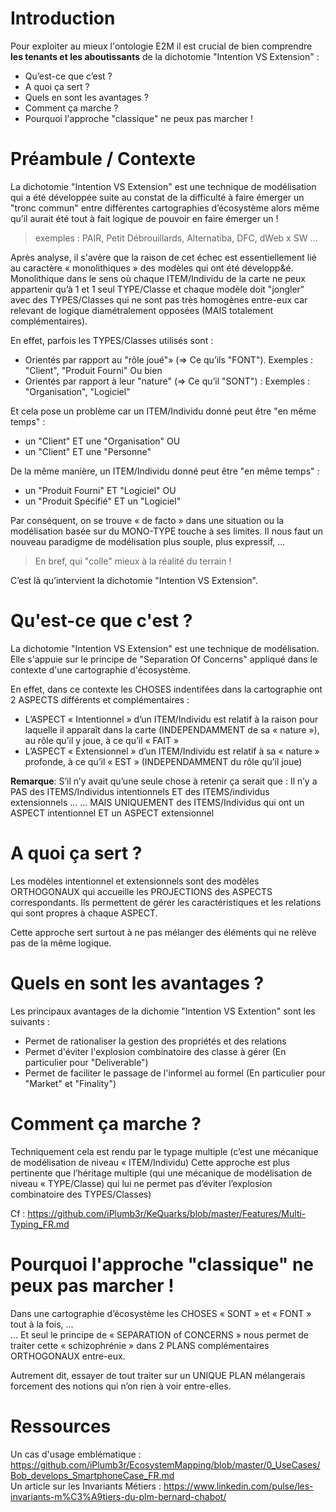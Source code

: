 Introduction
==
Pour exploiter au mieux l'ontologie E2M il est crucial de bien comprendre __les tenants et les aboutissants__ de la dichotomie "Intention VS Extension" : 
* Qu’est-ce que c’est ?
* A quoi ça sert ?
* Quels en sont les avantages ?
* Comment ça marche ?
* Pourquoi l'approche "classique" ne peux pas marcher !

Préambule / Contexte
==
La dichotomie "Intention VS Extension" est une technique de modélisation qui a été développée suite au constat de la difficulté à faire émerger un "tronc commun" entre différentes cartographies d’écosystème alors même qu’il aurait été tout à fait logique de pouvoir en faire émerger un !
> exemples : PAIR, Petit Débrouillards, Alternatiba, DFC, dWeb x SW …

Après analyse, il s'avère que la raison de cet échec est essentiellement lié au caractère « monolithiques » des modèles qui ont été développ&é. Monolithique dans le sens où chaque ITEM/Individu de la carte ne peux appartenir qu’à 1 et 1 seul TYPE/Classe et chaque modèle doit "jongler" avec des TYPES/Classes qui ne sont pas très homogènes entre-eux car relevant de logique diamétralement opposées (MAIS totalement complémentaires).

En effet, parfois les TYPES/Classes utilisés sont :
* Orientés par rapport au "rôle joué"» (=> Ce qu’ils "FONT"). Exemples : "Client", "Produit Fourni"
Ou bien
* Orientés par rapport à leur "nature" (=> Ce qu’il "SONT") : Exemples : "Organisation", "Logiciel"

Et cela pose un problème car un ITEM/Individu donné peut être "en même temps" : 
* un "Client" ET une "Organisation" 
OU
* un "Client" ET une "Personne"

De la même manière, un ITEM/Individu donné peut être "en même temps" : 
* un "Produit Fourni" ET "Logiciel" 
OU
* un "Produit Spécifié" ET un "Logiciel"

Par conséquent, on se trouve « de facto » dans une situation ou la modélisation basée sur du MONO-TYPE touche à ses limites.
Il nous faut un nouveau paradigme de modélisation plus souple, plus expressif, ...
> En bref, qui "colle" mieux à la réalité du terrain !

C’est là qu’intervient la dichotomie "Intention VS Extension".

Qu'est-ce que c'est ?
==
La dichotomie "Intention VS Extension" est une technique de modélisation.    
Elle s'appuie sur le principe de "Separation Of Concerns" appliqué dans le contexte d'une cartographie d'écosystème. 

En effet, dans ce contexte les CHOSES indentifées dans la cartographie ont 2 ASPECTS différents et complémentaires : 
* L’ASPECT « Intentionnel » d’un ITEM/Individu est relatif à la raison pour laquelle il apparaît dans la carte (INDEPENDAMMENT de sa « nature »), au rôle qu’il y joue, à ce qu’il « FAIT »
* L’ASPECT « Extensionnel » d’un ITEM/Individu est relatif à sa « nature » profonde, à ce qu’il « EST » (INDEPENDAMMENT du rôle qu’il joue)


__Remarque__:
S’il n’y avait qu’une seule chose à retenir ça serait que :
Il n’y a PAS des ITEMS/Individus intentionnels ET des ITEMS/individus extensionnels ...
... MAIS UNIQUEMENT des ITEMS/Individus qui ont un ASPECT intentionnel ET un ASPECT extensionnel


A quoi ça sert ?
==
Les modèles intentionnel et extensionnels sont des modèles ORTHOGONAUX qui accueille les PROJECTIONS des ASPECTS correspondants. Ils permettent de gérer les caractéristiques et les relations qui sont propres à chaque ASPECT.

Cette approche sert surtout à ne pas mélanger des éléments qui ne relève pas de la même logique.

Quels en sont les avantages ?
==
Les principaux avantages de la dichomie "Intention VS Extention" sont les suivants :
* Permet de rationaliser la gestion des propriétés et des relations
* Permet d'éviter l'explosion combinatoire des classe à gérer (En particulier pour "Deliverable")
* Permet de faciliter le passage de l'informel au formel (En particulier pour "Market" et "Finality")

Comment ça marche ?
==
Techniquement cela est rendu par le typage multiple (c’est une mécanique de modélisation de niveau « ITEM/Individu)
Cette approche est plus pertinente que l’héritage multiple (qui une mécanique de modélisation de niveau « TYPE/Classe) qui lui ne permet pas d’éviter l’explosion combinatoire des TYPES/Classes)

Cf : https://github.com/iPlumb3r/KeQuarks/blob/master/Features/Multi-Typing_FR.md

Pourquoi l'approche "classique" ne peux pas marcher !
==
Dans une cartographie d’écosystème les CHOSES « SONT » et « FONT » tout à la fois, ...   
... Et seul le principe de « SEPARATION of CONCERNS » nous permet de traiter cette « schizophrénie » dans 2 PLANS complémentaires ORTHOGONAUX entre-eux.

Autrement dit, essayer de tout traiter sur un UNIQUE PLAN mélangerais forcement des notions qui n’on rien à voir entre-elles.


Ressources
==

Un cas d'usage emblématique : https://github.com/iPlumb3r/EcosystemMapping/blob/master/0_UseCases/Bob_develops_SmartphoneCase_FR.md   
Un article sur les Invariants Métiers : https://www.linkedin.com/pulse/les-invariants-m%C3%A9tiers-du-plm-bernard-chabot/
